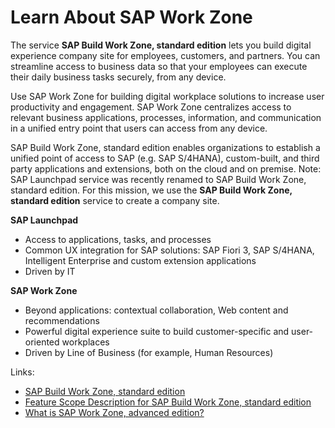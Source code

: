# Learn About  SAP Work Zone

The service **SAP Build Work Zone, standard edition** lets you build digital experience company site for employees, customers, and partners. You can streamline access to business data so that your employees can execute their daily business tasks securely, from any device.

Use SAP Work Zone for building digital workplace solutions to increase user productivity and engagement. SAP Work Zone centralizes access to relevant business applications, processes, information, and communication in a unified entry point that users can access from any device.

SAP Build Work Zone, standard edition enables organizations to establish a unified point of access to SAP (e.g.
SAP S/4HANA), custom-built, and third party applications and extensions, both on the cloud and on premise.
Note: SAP Launchpad service was recently renamed to SAP Build Work Zone, standard edition.
For this mission, we use the **SAP Build Work Zone, standard edition** service to create a company site.

**SAP Launchpad**
* Access to applications, tasks, and processes
* Common UX integration for SAP solutions: SAP Fiori 3, SAP S/4HANA, Intelligent Enterprise and custom extension applications
* Driven by IT

**SAP Work Zone**
* Beyond applications: contextual collaboration, Web content and recommendations
* Powerful digital experience suite to build customer-specific and user-oriented workplaces
* Driven by Line of Business (for example, Human Resources)

Links:
* [SAP Build Work Zone, standard edition](https://help.sap.com/docs/WZ_STD)
* [Feature Scope Description for SAP Build Work
Zone, standard edition](https://help.sap.com/doc/eb57eb0ef530411093f071d5d7b20b0a/Cloud/en-US/WZ_STD_FSD.pdf)
* [What is SAP Work Zone, advanced edition?](https://help.sap.com/viewer/fec5ca6e3229418f84a932c745cbe985/Cloud/en-US)
